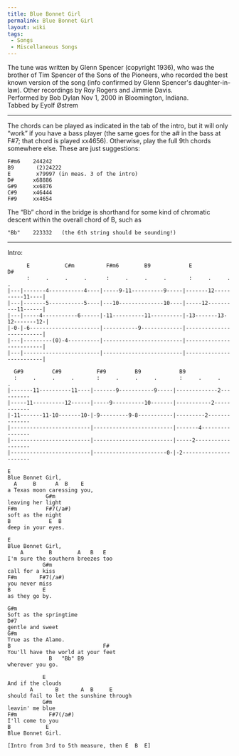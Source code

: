 ```yaml
---
title: Blue Bonnet Girl
permalink: Blue Bonnet Girl
layout: wiki
tags:
 - Songs
 - Miscellaneous Songs
---
```


The tune was written by Glenn Spencer (copyright 1936), who was the
brother of Tim Spencer of the Sons of the Pioneers, who recorded the
best known version of the song (info confirmed by Glenn Spencer's
daughter-in-law). Other recordings by Roy Rogers and Jimmie Davis.  
Performed by Bob Dylan Nov 1, 2000 in Bloomington, Indiana.  
Tabbed by Eyolf Østrem

* * * * *

The chords can be played as indicated in the tab of the intro, but it
will only “work” if you have a bass player (the same goes for the a\# in
the bass at F\#7; that chord is played xx4656). Otherwise, play the full
9th chords somewhere else. These are just suggestions:

    F#m6    244242
    B9       (2)24222
    E        x79997 (in meas. 3 of the intro)
    D#      x68886
    G#9     xx6876
    C#9     x46444
    F#9     xx4654

The “Bb” chord in the bridge is shorthand for some kind of chromatic
descent within the overall chord of B, such as

    "Bb"    223332   (the 6th string should be sounding!)

* * * * *

Intro:

          E           C#m          F#m6        B9            E           D#
          :     .     .     .      :     .     .     .       :     .     .     .
    |---|-------4-----------4----|-----9-11----------9-----|-------12----------11----|
    |---|-------5-----------5----|---10--------------10----|-----12----------11------|
    |---|-----4-----------6------|-11----------11----------|-13-------13-12-------12-|
    |-0-|-6----------------------|-----------9-------------|-------------------------|
    |---|---------(0)-4----------|-------------------------|-------------------------|
    |---|------------------------|-------------------------|-------------------------|

      G#9         C#9           F#9         B9            B9
      :     .     .     .       :     .     .     .       :     .     .     .
    |-------11----------11----|-------9-----------9-----|-------------2----------
    |-----11----------12------|-----9----------10-------|-----------2------------
    |-11-------11-10-------10-|-9---------9-8-----------|---------2--------------
    |-------------------------|-------------------------|-------4----------------
    |-------------------------|-------------------------|-----2------------------
    |-------------------------|-----------------------0-|-2----------------------

    E
    Blue Bonnet Girl,
      A     B      A  B    E
    a Texas moon caressing you,
                G#m
    leaving her light
    F#m         F#7(/a#)
    soft as the night
    B            E  B
    deep in your eyes.

    E
    Blue Bonnet Girl,
        A        B        A   B   E
    I'm sure the southern breezes too
               G#m
    call for a kiss
    F#m       F#7(/a#)
    you never miss
    B          E
    as they go by.

    G#m
    Soft as the springtime
    D#7
    gentle and sweet
    G#m
    True as the Alamo.
    B                             F#
    You'll have the world at your feet
                 B   "Bb" B9
    wherever you go.

               E
    And if the clouds
           A       B       A  B     E
    should fail to let the sunshine through
               G#m
    leavin' me blue
    F#m          F#7(/a#)
    I'll come to you
    B           E
    Blue Bonnet Girl.

    [Intro from 3rd to 5th measure, then E  B  E]

